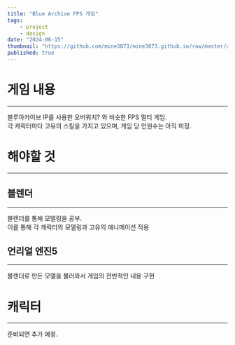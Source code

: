 ```yaml
---
title: "Blue Archive FPS 게임"
tags:
    - project
    - design
date: "2024-06-15"
thumbnail: "https://github.com/mine3873/mine3873.github.io/raw/master/assets/img/thumbnail/book.jpg"
published: true
---
```


# 게임 내용
---
블루아카이브 IP를 사용한 오버워치? 와 비슷한 FPS 멀티 게임.  
각 캐릭터마다 고유의 스킬을 가지고 있으며, 게임 당 인원수는 아직 미정.

# 해야할 것
---

## 블렌더 
--- 
블렌더를 통해 모델링을 공부.  
이를 통해 각 캐릭터의 모델링과 고유의 애니메이션 적용

## 언리얼 엔진5
---
블렌더로 만든 모델을 불러와서 게임의 전반적인 내용 구현  

# 캐릭터 
---
준비되면 추가 예정.
